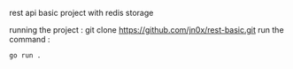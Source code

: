 rest api basic project with redis storage

running the project :
git clone https://github.com/jn0x/rest-basic.git
run the command : 
```golang
go run .
```
